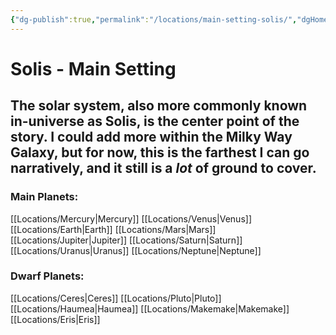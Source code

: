 ```yaml
---
{"dg-publish":true,"permalink":"/locations/main-setting-solis/","dgHomeLink":true}
---
```


# Solis - Main Setting

## The solar system, also more commonly known in-universe as Solis, is the center point of the story. I could add more within the Milky Way Galaxy, but for now, this is the farthest I can go narratively, and it still is a *lot* of ground to cover.

### Main Planets:
[[Locations/Mercury\|Mercury]]
[[Locations/Venus\|Venus]]
[[Locations/Earth\|Earth]]
[[Locations/Mars\|Mars]]
[[Locations/Jupiter\|Jupiter]]
[[Locations/Saturn\|Saturn]]
[[Locations/Uranus\|Uranus]]
[[Locations/Neptune\|Neptune]]

### Dwarf Planets:
[[Locations/Ceres\|Ceres]]
[[Locations/Pluto\|Pluto]]
[[Locations/Haumea\|Haumea]]
[[Locations/Makemake\|Makemake]]
[[Locations/Eris\|Eris]]
